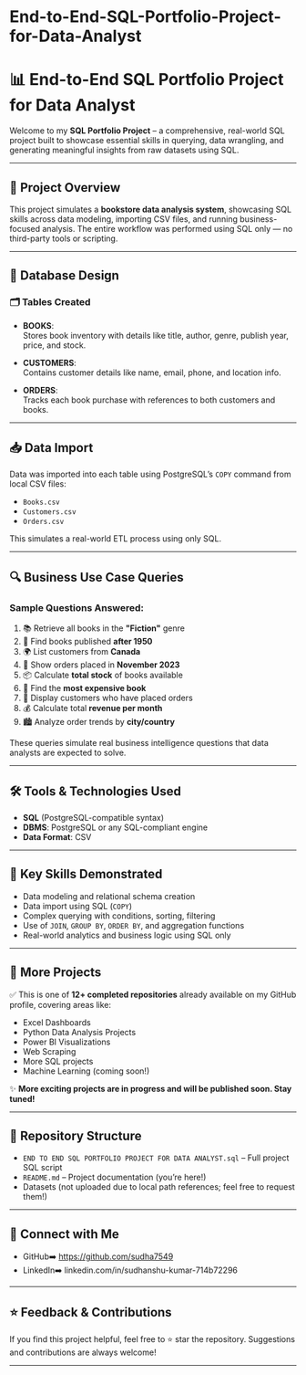 # End-to-End-SQL-Portfolio-Project-for-Data-Analyst

# 📊 End-to-End SQL Portfolio Project for Data Analyst

Welcome to my **SQL Portfolio Project** – a comprehensive, real-world SQL project built to showcase essential skills in querying, data wrangling, and generating meaningful insights from raw datasets using SQL.

---

## 📌 Project Overview

This project simulates a **bookstore data analysis system**, showcasing SQL skills across data modeling, importing CSV files, and running business-focused analysis. The entire workflow was performed using SQL only — no third-party tools or scripting.

---

## 🧱 Database Design

### 🗂️ Tables Created

- **BOOKS**:  
  Stores book inventory with details like title, author, genre, publish year, price, and stock.

- **CUSTOMERS**:  
  Contains customer details like name, email, phone, and location info.

- **ORDERS**:  
  Tracks each book purchase with references to both customers and books.

---

## 📥 Data Import

Data was imported into each table using PostgreSQL’s `COPY` command from local CSV files:

- `Books.csv`
- `Customers.csv`
- `Orders.csv`

This simulates a real-world ETL process using only SQL.

---

## 🔍 Business Use Case Queries

### Sample Questions Answered:

1. 📚 Retrieve all books in the **"Fiction"** genre  
2. 📅 Find books published **after 1950**  
3. 🌍 List customers from **Canada**  
4. 🛒 Show orders placed in **November 2023**  
5. 📦 Calculate **total stock** of books available  
6. 💸 Find the **most expensive book**  
7. 👥 Display customers who have placed orders  
8. 💰 Calculate total **revenue per month**  
9. 🏙️ Analyze order trends by **city/country**

These queries simulate real business intelligence questions that data analysts are expected to solve.

---

## 🛠️ Tools & Technologies Used

- **SQL** (PostgreSQL-compatible syntax)
- **DBMS**: PostgreSQL or any SQL-compliant engine
- **Data Format**: CSV

---

## 🎯 Key Skills Demonstrated

- Data modeling and relational schema creation  
- Data import using SQL (`COPY`)  
- Complex querying with conditions, sorting, filtering  
- Use of `JOIN`, `GROUP BY`, `ORDER BY`, and aggregation functions  
- Real-world analytics and business logic using SQL only

---

## 🚀 More Projects

✅ This is one of **12+ completed repositories** already available on my GitHub profile, covering areas like:

- Excel Dashboards  
- Python Data Analysis Projects  
- Power BI Visualizations  
- Web Scraping  
- More SQL projects  
- Machine Learning (coming soon!)

✨ **More exciting projects are in progress and will be published soon. Stay tuned!**

---

## 📌 Repository Structure

- `END TO END SQL PORTFOLIO PROJECT FOR DATA ANALYST.sql` – Full project SQL script
- `README.md` – Project documentation (you’re here!)
- Datasets (not uploaded due to local path references; feel free to request them!)

---

## 🔗 Connect with Me

- GitHub➡️ https://github.com/sudha7549
- LinkedIn➡️ linkedin.com/in/sudhanshu-kumar-714b72296

---

## ⭐ Feedback & Contributions

If you find this project helpful, feel free to ⭐ star the repository. Suggestions and contributions are always welcome!

---

